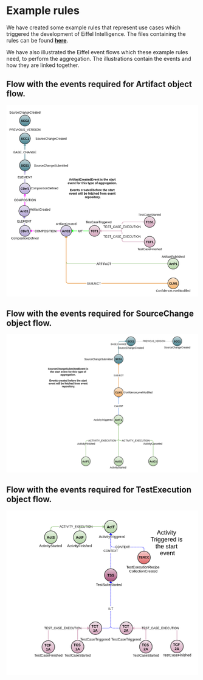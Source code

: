 # Example rules

We have created some example rules that represent use cases which triggered 
the development of Eiffel Intelligence. The files containing the rules 
can be found [**here**](https://github.com/Ericsson/eiffel-intelligence/tree/master/src/main/resources/rules).

We have also illustrated the Eiffel event flows which these example rules 
need, to perform the aggregation. The illustrations contain the events 
and how they are linked together.

## Flow with the events required for Artifact object flow.

<img src="images/ArtifactRules.png">
</img>

## Flow with the events required for SourceChange object flow.

<img src="images/SourceChangeRules.png">
</img>

## Flow with the events required for TestExecution object flow.

<img src="images/test-executionRules.png">
</img>